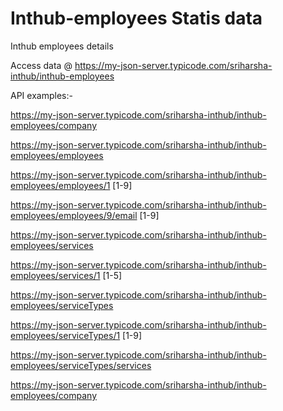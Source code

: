 # Inthub-employees Statis data
Inthub employees details

Access data @  https://my-json-server.typicode.com/sriharsha-inthub/inthub-employees

API examples:-

https://my-json-server.typicode.com/sriharsha-inthub/inthub-employees/company


https://my-json-server.typicode.com/sriharsha-inthub/inthub-employees/employees

https://my-json-server.typicode.com/sriharsha-inthub/inthub-employees/employees/1 [1-9]

https://my-json-server.typicode.com/sriharsha-inthub/inthub-employees/employees/9/email [1-9]


https://my-json-server.typicode.com/sriharsha-inthub/inthub-employees/services

https://my-json-server.typicode.com/sriharsha-inthub/inthub-employees/services/1 [1-5]


https://my-json-server.typicode.com/sriharsha-inthub/inthub-employees/serviceTypes

https://my-json-server.typicode.com/sriharsha-inthub/inthub-employees/serviceTypes/1 [1-9]


https://my-json-server.typicode.com/sriharsha-inthub/inthub-employees/serviceTypes/services

https://my-json-server.typicode.com/sriharsha-inthub/inthub-employees/company
